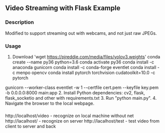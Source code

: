 ## Video Streaming with Flask Example

### Description
Modified to support streaming out with webcams, and not just raw JPEGs.


### Usage
1. Download 'wget https://pjreddie.com/media/files/yolov3.weights'
conda create --name py36 python=3.6
conda activate py36
conda install -c anaconda gunicorn
conda install -c conda-forge eventlet
conda install -c menpo opencv
conda install pytorch torchvision cudatoolkit=10.0 -c pytorch

gunicorn --worker-class eventlet -w 1 --certfile cert.pem --keyfile key.pem -b 0.0.0.0:8000 main:app
2. Install Python dependencies: cv2, flask, flask_socketio and other with requirements.txt
3. Run "python main.py".
4. Navigate the browser to the local webpage.

###
http://localhost/video - recognize on local machine without net
http://lacalhost/      - recognize on server
http://lacalhost/test  - test video from client to server and back